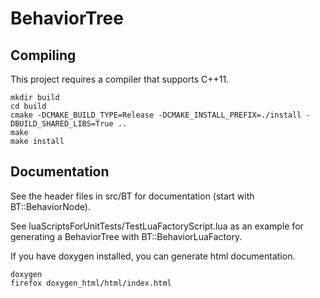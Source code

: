 
# BehaviorTree

## Compiling

This project requires a compiler that supports C++11.

```
mkdir build
cd build
cmake -DCMAKE_BUILD_TYPE=Release -DCMAKE_INSTALL_PREFIX=./install -DBUILD_SHARED_LIBS=True ..
make
make install
```
## Documentation

See the header files in src/BT for documentation (start with BT::BehaviorNode).

See luaScriptsForUnitTests/TestLuaFactoryScript.lua as an example for
generating a BehaviorTree with BT::BehaviorLuaFactory.

If you have doxygen installed, you can generate html documentation.

```
doxygen
firefox doxygen_html/html/index.html
```

